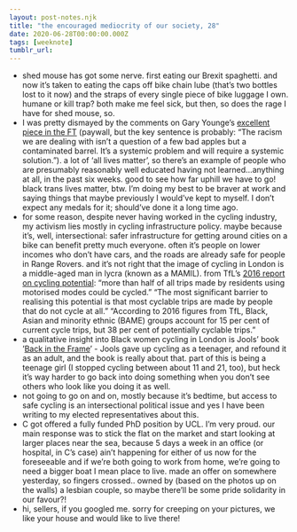 ```yaml
---
layout: post-notes.njk
title: "the encouraged mediocrity of our society, 28"
date: 2020-06-28T00:00:00.000Z
tags: [weeknote]
tumblr_url: 
---
```



*   shed mouse has got some nerve. first eating our Brexit spaghetti. and now it’s taken to eating the caps off bike chain lube (that’s two bottles lost to it now) and the straps of every single piece of bike luggage I own. humane or kill trap? both make me feel sick, but then, so does the rage I have for shed mouse, so.
*   I was pretty dismayed by the comments on Gary Younge’s [excellent piece in the FT](https://www.ft.com/content/b51d534f-5515-4717-a1e3-866f39955d8f) (paywall, but the key sentence is probably: “The racism we are dealing with isn’t a question of a few bad apples but a contaminated barrel. It’s a systemic problem and will require a systemic solution.”). a lot of ‘all lives matter’, so there’s an example of people who are presumably reasonably well educated having not learned…anything at all, in the past six weeks. good to see how far uphill we have to go! black trans lives matter, btw. I’m doing my best to be braver at work and saying things that maybe previously I would’ve kept to myself. I don’t expect any medals for it; should’ve done it a long time ago.
*   for some reason, despite never having worked in the cycling industry, my activism lies mostly in cycling infrastructure policy. maybe because it’s, well, intersectional: safer infrastructure for getting around cities on a bike can benefit pretty much everyone. often it’s people on lower incomes who don’t have cars, and the roads are already safe for people in Range Rovers. and it’s not right that the image of cycling in London is a middle-aged man in lycra (known as a MAMIL). from TfL’s [2016 report on cycling potential](http://content.tfl.gov.uk/analysis-of-cycling-potential-2016.pdf): “more than half of all trips made by residents using motorised modes could be cycled.” “The most significant barrier to realising this potential is that most cyclable trips are made by people that do not cycle at all.” “According to 2016 figures from TfL, Black, Asian and minority ethnic (BAME) groups account for 15 per cent of current cycle trips, but 38 per cent of potentially cyclable trips.”
*   a qualitative insight into Black women cycling in London is Jools’ book ’[Back in the Frame](https://www.google.com/search?client=firefox-b-d&q=jools+walker+back+in+the+frame)’ - Jools gave up cycling as a teenager, and refound it as an adult, and the book is really about that. part of this is being a teenage girl (I stopped cycling between about 11 and 21, too), but heck it’s way harder to go back into doing something when you don’t see others who look like you doing it as well.
*   not going to go on and on, mostly because it’s bedtime, but access to safe cycling is an intersectional political issue and yes I have been writing to my elected representatives about this.
*   C got offered a fully funded PhD position by UCL. I’m very proud. our main response was to stick the flat on the market and start looking at larger places near the sea, because 5 days a week in an office (or hospital, in C’s case) ain’t happening for either of us now for the foreseeable and if we’re both going to work from home, we’re going to need a bigger boat I mean place to live. made an offer on somewhere yesterday, so fingers crossed.. owned by (based on the photos up on the walls) a lesbian couple, so maybe there’ll be some pride solidarity in our favour?!
*   hi, sellers, if you googled me. sorry for creeping on your pictures, we like your house and would like to live there!

